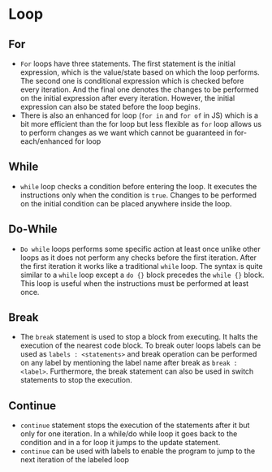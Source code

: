 # Loop

## For

- `For` loops have three statements. The first statement is the initial expression, which is the value/state based on which the loop performs. The second one is conditional expression which is checked before every iteration. And the final one denotes the changes to be performed on the initial expression after every iteration. However, the initial expression can also be stated before the loop begins.
- There is also an enhanced for loop (`for in` and `for of` in JS) which is a bit more efficient than the for loop but less flexible as `for` loop allows us to perform changes as we want which cannot be guaranteed in for-each/enhanced for loop

## While

- `while` loop checks a condition before entering the loop. It executes the instructions only when the condition is `true`. Changes to be performed on the initial condition can be placed anywhere inside the loop.

## Do-While

- `Do while` loops performs some specific action at least once unlike other loops as it does not perform any checks before the first iteration. After the first iteration it works like a traditional `while` loop. The syntax is quite similar to a `while` loop except a `do {}` block precedes the `while {}` block. This loop is useful when the instructions must be performed at least once.

## Break

- The `break` statement is used to stop a block from executing. It halts the execution of the nearest code block. To break outer loops labels can be used as `labels : <statements>` and break operation can be performed on any label by mentioning the label name after break as `break : <label>`. Furthermore, the break statement can also be used in switch statements to stop the execution.

## Continue

- `continue` statement stops the execution of the statements after it but only for one iteration. In a while/do while loop it goes back to the condition and in a for loop it jumps to the update statement.
- `continue` can be used with labels to enable the program to jump to the next iteration of the labeled loop
